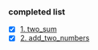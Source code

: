 ### completed list
- [x] [1. two_sum](https://leetcode.com/problems/two-sum)
- [x] [2. add_two_numbers](https://leetcode.com/problems/add-two-numbers)
